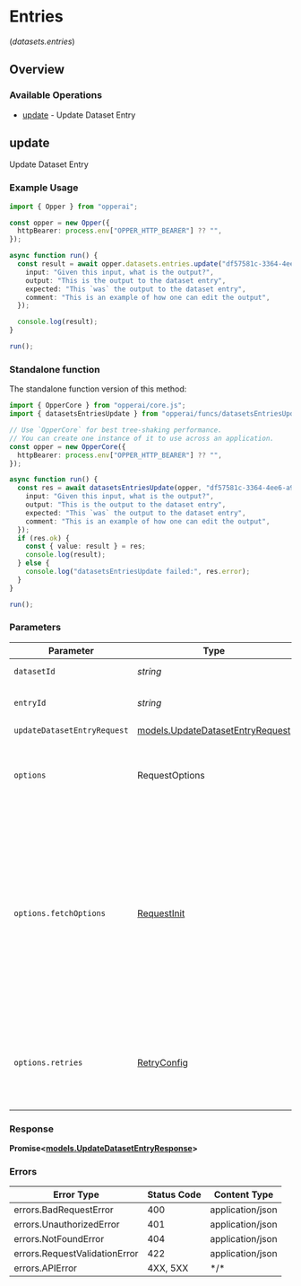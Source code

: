 # Entries
(*datasets.entries*)

## Overview

### Available Operations

* [update](#update) - Update Dataset Entry

## update

Update Dataset Entry

### Example Usage

```typescript
import { Opper } from "opperai";

const opper = new Opper({
  httpBearer: process.env["OPPER_HTTP_BEARER"] ?? "",
});

async function run() {
  const result = await opper.datasets.entries.update("df57581c-3364-4ee6-a9f8-7de20cb937ff", "2789b25b-1a98-4360-96ee-67e9af98c53f", {
    input: "Given this input, what is the output?",
    output: "This is the output to the dataset entry",
    expected: "This `was` the output to the dataset entry",
    comment: "This is an example of how one can edit the output",
  });

  console.log(result);
}

run();
```

### Standalone function

The standalone function version of this method:

```typescript
import { OpperCore } from "opperai/core.js";
import { datasetsEntriesUpdate } from "opperai/funcs/datasetsEntriesUpdate.js";

// Use `OpperCore` for best tree-shaking performance.
// You can create one instance of it to use across an application.
const opper = new OpperCore({
  httpBearer: process.env["OPPER_HTTP_BEARER"] ?? "",
});

async function run() {
  const res = await datasetsEntriesUpdate(opper, "df57581c-3364-4ee6-a9f8-7de20cb937ff", "2789b25b-1a98-4360-96ee-67e9af98c53f", {
    input: "Given this input, what is the output?",
    output: "This is the output to the dataset entry",
    expected: "This `was` the output to the dataset entry",
    comment: "This is an example of how one can edit the output",
  });
  if (res.ok) {
    const { value: result } = res;
    console.log(result);
  } else {
    console.log("datasetsEntriesUpdate failed:", res.error);
  }
}

run();
```

### Parameters

| Parameter                                                                                                                                                                      | Type                                                                                                                                                                           | Required                                                                                                                                                                       | Description                                                                                                                                                                    |
| ------------------------------------------------------------------------------------------------------------------------------------------------------------------------------ | ------------------------------------------------------------------------------------------------------------------------------------------------------------------------------ | ------------------------------------------------------------------------------------------------------------------------------------------------------------------------------ | ------------------------------------------------------------------------------------------------------------------------------------------------------------------------------ |
| `datasetId`                                                                                                                                                                    | *string*                                                                                                                                                                       | :heavy_check_mark:                                                                                                                                                             | The id of the dataset                                                                                                                                                          |
| `entryId`                                                                                                                                                                      | *string*                                                                                                                                                                       | :heavy_check_mark:                                                                                                                                                             | The id of the entry to update                                                                                                                                                  |
| `updateDatasetEntryRequest`                                                                                                                                                    | [models.UpdateDatasetEntryRequest](../../models/updatedatasetentryrequest.md)                                                                                                  | :heavy_check_mark:                                                                                                                                                             | N/A                                                                                                                                                                            |
| `options`                                                                                                                                                                      | RequestOptions                                                                                                                                                                 | :heavy_minus_sign:                                                                                                                                                             | Used to set various options for making HTTP requests.                                                                                                                          |
| `options.fetchOptions`                                                                                                                                                         | [RequestInit](https://developer.mozilla.org/en-US/docs/Web/API/Request/Request#options)                                                                                        | :heavy_minus_sign:                                                                                                                                                             | Options that are passed to the underlying HTTP request. This can be used to inject extra headers for examples. All `Request` options, except `method` and `body`, are allowed. |
| `options.retries`                                                                                                                                                              | [RetryConfig](../../lib/utils/retryconfig.md)                                                                                                                                  | :heavy_minus_sign:                                                                                                                                                             | Enables retrying HTTP requests under certain failure conditions.                                                                                                               |

### Response

**Promise\<[models.UpdateDatasetEntryResponse](../../models/updatedatasetentryresponse.md)\>**

### Errors

| Error Type                    | Status Code                   | Content Type                  |
| ----------------------------- | ----------------------------- | ----------------------------- |
| errors.BadRequestError        | 400                           | application/json              |
| errors.UnauthorizedError      | 401                           | application/json              |
| errors.NotFoundError          | 404                           | application/json              |
| errors.RequestValidationError | 422                           | application/json              |
| errors.APIError               | 4XX, 5XX                      | \*/\*                         |